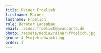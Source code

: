 ```yaml
---
title: Rainer Froelich
firstname: Rainer
lastname: Froelich
role: Berater Ladenbau
email: rainer.froelich@avancarte.de
photo: /assets/media/rainer-froelich.jpg
group: 4-Projektabwicklung
order: 3
---
```

